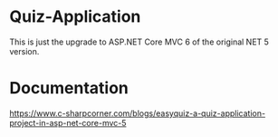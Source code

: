 # Quiz-Application
This is just the upgrade to ASP.NET Core MVC 6 of the original NET 5 version.

# Documentation
https://www.c-sharpcorner.com/blogs/easyquiz-a-quiz-application-project-in-asp-net-core-mvc-5
